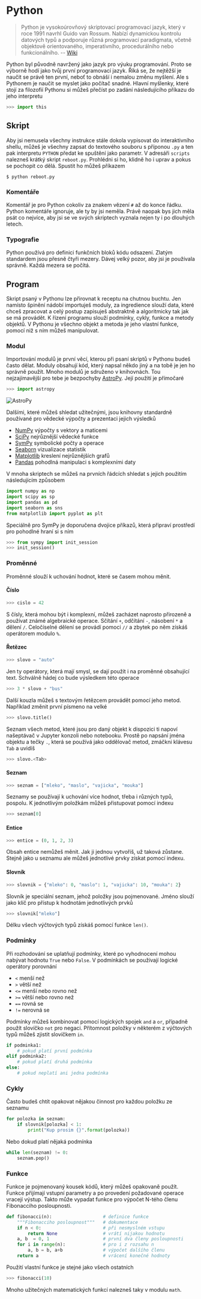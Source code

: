 # Python

> Python je vysokoúrovňový skriptovací programovací jazyk, který v roce
> 1991 navrhl Guido van Rossum. Nabízí dynamickou kontrolu datových 
> typů a podporuje různá programovací paradigmata, včetně objektově 
> orientovaného, imperativního, procedurálního nebo funkcionálního.
> -- [Wiki](https://cs.wikipedia.org/wiki/Python)

Python byl původně navržený jako jazyk pro výuku programování. Proto se 
výborně hodí jako tvůj první programovací jazyk. Říká se, že nejtěžší 
je naučit se právě ten první, neboť to obnáší i nemalou změnu myšlení. 
Ale s Pythonem je naučit se myslet jako počítač snadné. Hlavní 
myšlenky, které stojí za filozofií Pythonu si můžeš přečíst po 
zadání následujícího příkazu do jeho interpretu

```python
>>> import this
```


## Skript

Aby jsi nemusela všechny instrukce stále dokola vypisovat do 
interaktivního shellu, můžeš je všechny zapsat do textového souboru s 
příponou `.py` a ten pak interpretu `PYTHON` předat ke spuštění jako 
parametr. V adresáři `scripts` nalezneš krátký skript `reboot.py`. 
Prohlédni si ho, klidně ho i uprav a pokus se pochopit co dělá. Spustit 
ho můžeš příkazem

	$ python reboot.py


### Komentáře

Komentář je pro Python cokoliv za znakem vězení `#` až do konce řádku. 
Python komentáře ignoruje, ale ty by jsi neměla. Právě naopak bys jich 
měla psát co nejvíce, aby jsi se ve svých skriptech vyznala nejen ty i 
po dlouhých letech.


### Typografie

Python používá pro definici funkčních bloků kódu odsazení. Zlatým 
standardem jsou přesně čtyři mezery. Dávej velký pozor, aby jsi 
je používala správně. Každá mezera se počítá.


## Program

Skript psaný v Pythonu lze přirovnat k receptu na chutnou buchtu. Jen 
namísto špinění nádobí importuješ moduly, za ingredience slouží data, 
které chceš zpracovat a celý postup zapisuješ abstraktně a algoritmicky 
tak jak se má provádět. K řízení programu slouží podmínky, cykly, 
funkce a metody objektů. V Pythonu je všechno objekt a metoda je jeho 
vlastní funkce, pomocí niž s ním můžeš manipulovat.


### Modul

Importování modulů je první věcí, kterou při psaní skriptů v Pythonu 
budeš často dělat. Moduly obsahují kód, který napsal někdo jiný a na 
tobě je jen ho správně použít. Mnoho modulů je sdruženo v knihovnách. 
Tou nejzajímavější pro tebe je bezpochyby 
[AstroPy](http://www.astropy.org/). Její použití je přímočaré

```python
>>> import astropy
```

![AstroPy](http://www.astropy.org/images/astropy_banner.svg)

Dalšími, které můžeš shledat užitečnými, jsou knihovny standardně 
používané pro vědecké výpočty a prezentaci jejich výsledků

* [NumPy](http://numpy.org/) výpočty s vektory a maticemi
* [SciPy](http://scipy.org/) nejrůznější vědecké funkce
* [SymPy](http://sympy.org/) symbolické počty a operace
* [Seaborn](https://seaborn.pydata.org/) vizualizace statistik
* [Matplotlib](http://matplotlib.org/) kreslení nejrůznějších grafů
* [Pandas](http://pandas.úydata.org/) pohodlná manipulaci s komplexními daty

V mnoha skriptech se můžeš na prvních řádcích shledat s jejich použitím 
následujícím způsobem

```python
import numpy as np
import scipy as sp
import pandas as pd
import seaborn as sns
from matplotlib import pyplot as plt
```

Speciálně pro SymPy je doporučena dvojice příkazů, která připraví 
prostředí pro pohodlné hraní si s ním

```python
>>> from sympy import init_session
>>> init_session()
```


### Proměnné

Proměnné slouží k uchování hodnot, které se časem mohou měnit.

#### Číslo

```python
>>> cislo = 42
```

S čísly, která mohou být i komplexní, můžeš zacházet naprosto přirozeně 
a používat známé algebraické operace. Sčítání `+`, odčítání `-`, 
násobení `*` a dělení `/`. Celočíselné dělení se provádí pomoci `//` a 
zbytek po něm získáš operátorem modulo `%`.

#### Řetězec

```python
>>> slovo = "auto"
```

Jen ty operátory, která mají smysl, se dají použít i na proměnné 
obsahující text. Schválně hádej co bude výsledkem této operace

```python
>>> 3 * slovo + "bus"
```

Další kouzla můžeš s textovým řetězcem provádět pomocí jeho metod. 
Například změnit první písmeno na velké

```python
>>> slovo.title()
```

Seznam všech metod, které jsou pro daný objekt k dispozici ti napoví 
našeptávač v Jupyter konzoli nebo notebooku. Prostě po napsání jména 
objektu a tečky `.`, která se používá jako oddělovač metod, zmáčkni 
klávesu `Tab` a uvidíš

```python
>>> slovo.<Tab>
```

#### Seznam

```python
>>> seznam = ["mleko", "maslo", "vajicka", "mouka"]
```

Seznamy se používají k uchování více hodnot, třeba i různých typů, 
pospolu. K jednotlivým položkám můžeš přistupovat pomocí indexu

```python
>>> seznam[0]
```

#### Entice

```python
>>> entice = (0, 1, 2, 3)
```

Obsah entice nemůžeš měnit. Jak ji jednou vytvoříš, už taková zůstane. 
Stejně jako u seznamu ale můžeš jednotlivé prvky získat pomocí indexu.

#### Slovník

```python
>>> slovnik = {"mleko": 0, "maslo": 1, "vajicka": 10, "mouka": 2}
```

Slovník je speciální seznam, jehož položky jsou pojmenované. Jméno 
slouží jako klíč pro přístup k hodnotám jednotlivých prvků

```python
>>> slovnik["mleko"]
```

Délku všech výčtových typů získáš pomocí funkce `len()`.


### Podmínky

Při rozhodování se uplatňují podmínky, které po vyhodnocení mohou 
nabývat hodnotu `True` nebo `False`. V podmínkách se používají logické 
operátory porovnání

* `<` menší než
* `>` větší než 
* `<=` menší nebo rovno než
* `>=` větší nebo rovno než
* `==` rovná se
* `!=` nerovná se

Podmínky můžeš kombinovat pomocí logických spojek `and` a `or`, 
případně použít slovíčko `not` pro negaci. Přítomnost položky v 
některém z výčtových typů můžeš zjistit slovíčkem `in`.

```python
if podminka1:
	# pokud platí první podmínka
elif podminka2:
	# pokud platí druhá podmínka
else:
	# pokud neplatí ani jedna podmínka
```

### Cykly

Často budeš chtít opakovat nějakou činnost pro každou položku ze 
seznamu

```python
for polozka in seznam:
	if slovnik[polozka] < 1:
		print("Kup prosim {}".format(polozka))
```

Nebo dokud platí nějaká podmínka

```python
while len(seznam) != 0:
	seznam.pop() 
```

### Funkce

Funkce je pojmenovaný kousek kódů, který můžeš opakovaně použít. Funkce 
přijímají vstupní parametry a po provedení požadované operace vracejí 
výstup. Takto může vypadat funkce pro výpočet N-tého členu Fibonacciho 
posloupnosti.

```python
def fibonacci(n):                   # definice funkce
	"""Fibonacciho posloupnost"""   # dokumentace 
	if n < 0:                       # při nesmyslném vstupu 
		return None                 # vrátí nijakou hodnotu
	a, b  = 0, 1                    # první dva členy posloupnosti
	for i in range(n):              # pro i z rozsahu n
		a, b = b, a+b               # výpočet dalšího členu
	return a                        # vrácení konečné hodnoty
```

Použití vlastní funkce je stejné jako všech ostatních

```python
>>> fibonacci(10)
```

Mnoho užitečných matematických funkcí nalezneš taky v modulu `math`.
